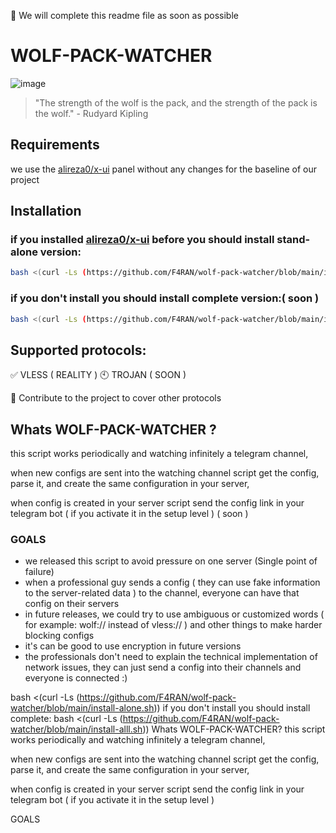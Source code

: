 🔴 We will complete this readme file as soon as possible


# WOLF-PACK-WATCHER

![image](https://github.com/F4RAN/wolf-pack-watcher/assets/25338592/458db1bf-5f26-44e9-85c6-89f983e70855)

> "The strength of the wolf is the pack, and the strength of the pack is the wolf." - Rudyard Kipling




## Requirements
we use the [alireza0/x-ui](https://github.com/alireza0/x-ui/blob/main/install.sh) panel without any changes for the baseline of our project


## Installation
### if you installed [alireza0/x-ui](https://github.com/alireza0/x-ui/blob/main/install.sh) before you should install stand-alone version:

```bash
bash <(curl -Ls (https://github.com/F4RAN/wolf-pack-watcher/blob/main/install-alone.sh))
```

### if you don't install you should install complete version:( soon )

```bash
bash <(curl -Ls (https://github.com/F4RAN/wolf-pack-watcher/blob/main/install-alll.sh))
```

## Supported protocols:
✅ VLESS ( REALITY )
🕙 TROJAN ( SOON )

🔸 Contribute to the project to cover other protocols

## Whats WOLF-PACK-WATCHER ?

this script works periodically and watching infinitely a telegram channel,

when new configs are sent into the watching channel script get the config, parse it, and create the same configuration in your server,

when config is created in your server script send the config link in your telegram bot ( if you activate it in the setup level ) ( soon )


### GOALS

- we released this script to avoid pressure on one server (Single point of failure)
- when a professional guy sends a config ( they can use fake information to the server-related data ) to the channel, everyone can have that config on their servers
- in future releases, we could try to use ambiguous or customized words ( for example: wolf:// instead of vless:// ) and other things to make harder blocking configs
- it's can be good to use encryption in future versions
- the professionals don't need to explain the technical implementation of network issues, they can just send a config into their channels and everyone is connected :)






bash <(curl -Ls (https://github.com/F4RAN/wolf-pack-watcher/blob/main/install-alone.sh))
if you don't install you should install complete:
bash <(curl -Ls (https://github.com/F4RAN/wolf-pack-watcher/blob/main/install-alll.sh))
Whats WOLF-PACK-WATCHER?
this script works periodically and watching infinitely a telegram channel,

when new configs are sent into the watching channel script get the config, parse it, and create the same configuration in your server,

when config is created in your server script send the config link in your telegram bot ( if you activate it in the setup level )

GOALS

